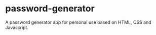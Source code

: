 # password-generator
A password generator app for personal use based on HTML, CSS and Javascript.



